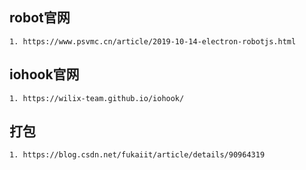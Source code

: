## robot官网

    1. https://www.psvmc.cn/article/2019-10-14-electron-robotjs.html

## iohook官网

    1. https://wilix-team.github.io/iohook/

## 打包

    1. https://blog.csdn.net/fukaiit/article/details/90964319